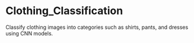 # Clothing_Classification
 Classify clothing images into categories such as shirts, pants, and dresses using CNN models.
